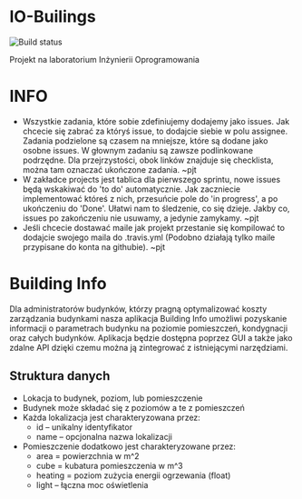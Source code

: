 # IO-Builings
![Build status](<https://travis-ci.org/PiotrJTomaszewski/IO-Builings.svg?branch=master>)

Projekt na laboratorium Inżynierii Oprogramowania
# INFO
 - Wszystkie zadania, które sobie zdefiniujemy dodajemy jako issues. Jak chcecie się zabrać za któryś issue, to dodajcie siebie w polu assignee. Zadania podzielone są czasem na mniejsze, które są dodane jako osobne issues. W głownym zadaniu są zawsze podlinkowane podrzędne. Dla przejrzystości, obok linków znajduje się checklista, można tam oznaczać ukończone zadania. ~pjt
 - W zakładce projects jest tablica dla pierwszego sprintu, nowe issues będą wskakiwać do 'to do' automatycznie. Jak zaczniecie implementować któreś z nich, przesuńcie pole do 'in progress', a po ukończeniu do 'Done'. Ułatwi nam to śledzenie, co się dzieje. Jakby co, issues po zakończeniu nie usuwamy, a jedynie zamykamy. ~pjt
 - Jeśli chcecie dostawać maile jak projekt przestanie się kompilować to dodajcie swojego maila do .travis.yml (Podobno działają tylko maile przypisane do konta na githubie). ~pjt
   
# Building Info
Dla administratorów budynków, którzy pragną optymalizować koszty zarządzania budynkami  nasza aplikacja Building Info umożliwi pozyskanie informacji o parametrach budynku na poziomie pomieszczeń, kondygnacji oraz całych budynków. Aplikacja będzie dostępna poprzez GUI a także jako zdalne API dzięki czemu można ją zintegrować z istniejącymi narzędziami.

## Struktura danych
- Lokacja to budynek, poziom, lub pomieszczenie
- Budynek może składać się z poziomów a te z pomieszczeń
- Każda lokalizacja jest charakteryzowana przez:
  - id – unikalny identyfikator
  - name – opcjonalna nazwa lokalizacji
- Pomieszczenie dodatkowo jest charakteryzowane przez:
  - area = powierzchnia w m^2
  - cube = kubatura pomieszczenia w m^3
  - heating = poziom zużycia energii ogrzewania (float)
  - light – łączna moc oświetlenia
